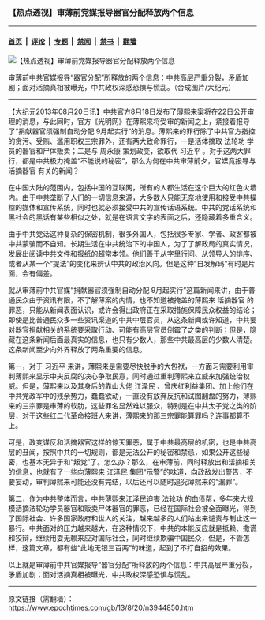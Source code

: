 ### 【热点透视】审薄前党媒报导器官分配释放两个信息

---

#### [首页](../../../..?n3944850) &nbsp;|&nbsp; [评论](../../../../../epoch-comment?n3944850) &nbsp;|&nbsp; [专题](../../../../../epoch-special?n3944850) &nbsp;|&nbsp; [禁闻](../../../../../epoch-news?n3944850) &nbsp;|&nbsp; [禁书](../../../../../books?n3944850) &nbsp;|&nbsp; [翻墙](https://github.com/gfw-breaker/nogfw/blob/master/README.md?n3944850)


<div><img alt="【热点透视】审薄前党媒报导器官分配释放两个信息" class="attachment-djy_600_400 size-djy_600_400 wp-post-image" src="https://i.epochtimes.com/assets/uploads/2013/08/1308200842162039-600x400.jpg"/>
<div class="caption">
 <p>
  审薄前中共官媒报导“器官分配”所释放的两个信息：中共高层严重分裂，矛盾加剧；面对活摘真相被曝光，中共政权深感恐惧与慌乱。（合成图片/大纪元）
 </p>
</div></div><hr/><div class="post_content" id="artbody" itemprop="articleBody">
 <!-- article content begin -->
 <p>
  【大纪元2013年08月20日讯】中共官方8月18日发布了薄熙来案将在22日公开审理的消息，与此同时，官方《光明网》在薄熙来将受审的新闻之上，紧接着报导了“捐献器官须强制自动分配 9月起实行”的消息。薄熙来的罪行除了中共官方指控的贪污、受贿、滥用职权三宗罪外，还有两大致命罪行，一是活体摘取
  <ok href="https://www.epochtimes.com/gb/tag/%E6%B3%95%E8%BD%AE%E5%8A%9F.html">
   法轮功
  </ok>
  学员的器官和尸体贩卖；二是与
  <ok href="https://www.epochtimes.com/gb/tag/%E5%91%A8%E6%B0%B8%E5%BA%B7.html">
   周永康
  </ok>
  策划政变，欲取代
  <ok href="https://www.epochtimes.com/gb/tag/%E4%B9%A0%E8%BF%91%E5%B9%B3.html">
   习近平
  </ok>
  。对于这两大罪行，都是中共极力掩盖“不能说的秘密”，那么为何在中共审薄前夕，官媒竟报导与
  <ok href="https://www.epochtimes.com/gb/tag/%E6%B4%BB%E6%91%98%E5%99%A8%E5%AE%98.html">
   活摘器官
  </ok>
  有关的新闻？
 </p>
 <p>
  在中国大陆的范围内，包括中国的互联网，所有的人都生活在这个巨大的红色火墙内。由于中共垄断了人们的一切信息来源，大多数人只能无奈地使用和接受中共操控的媒体和宣传系统，同时也就必须接受中共的宣传话语系统。中共的党话系统和黑社会的黑话有某些相似之处，就是在语言文字的表面之后，还隐藏着多重含义。
 </p>
 <p>
  由于中共党话这种复杂的保密机制，很多外国人，包括很多专家、学者、政客都被中共蒙骗而不自知。长期生活在中共统治下的中国人，为了了解政局的真实情况，发展出阅读中共文件和报纸的超常本领。他们善于从字里行间、从领导人的排序、或者从某一个“提法”的变化来辨认中共的政治风向。但是这种“自发解码”有时是片面，会有偏差。
 </p>
 <p>
  就从审薄前中共官媒“捐献器官须强制自动分配 9月起实行”这篇新闻来讲，由于普通民众由于资讯有限，不了解薄案的内情，也不知道被掩盖的薄熙来
  <ok href="https://www.epochtimes.com/gb/tag/%E6%B4%BB%E6%91%98%E5%99%A8%E5%AE%98.html">
   活摘器官
  </ok>
  的罪恶，只能从新闻表面认识，或许会得出政府正在采取措施保障民众权益的结论；即使是比普通民众多一些资讯渠道的中共中层官员，从这条新闻或许知道，中共要对器官捐献相关的系统要采取行动、可能有高层官员倒霉了之类的判断；但是，隐藏在这条新闻后面最真实的信息，也只有少数人，那些中共最高层的少数人清楚。这条新闻至少向外界释放了两条重要的信息。
 </p>
 <p>
  第一，对于
  <ok href="https://www.epochtimes.com/gb/tag/%E4%B9%A0%E8%BF%91%E5%B9%B3.html">
   习近平
  </ok>
  来讲，薄熙来是需要尽快脱手的大包袱，一方面习需要利用审判薄熙来显示中央反腐的决心争取民意，同时通过重判薄熙来立威来加强统治权威。但是，薄熙来以及其身后的靠山大佬
  <ok href="https://www.epochtimes.com/gb/tag/%E6%B1%9F%E6%B3%BD%E6%B0%91.html">
   江泽民
  </ok>
  、曾庆红利益集团、加上他们在中共党政军中的残余势力，蠢蠢欲动，一直没有放弃反抗和试图翻盘的努力，薄熙来的三宗罪是审薄的软肋，这些罪名显然难以服众，特别是在中共太子党之类的阶层，对于这些红二代革命接班人来讲，薄熙来的那三宗罪能算罪吗？连事都算不上。
 </p>
 <p>
  可是，政变谋反和活摘器官这样的惊天罪恶，属于中共最高层的机密，也是中共高层的丑闻，按照中共的一切规则，都是无法公开的秘密和禁忌，如果公开这些秘密，也基本无异于和“叛党”了。怎么办？那么，在审薄前，同时释放出和活摘相关的信息，也就有了一些向薄熙来
  <ok href="https://www.epochtimes.com/gb/tag/%E6%B1%9F%E6%B3%BD%E6%B0%91.html">
   江泽民
  </ok>
  集团“示警”的味道，向政敌发出警告，不要妄动，审判薄熙来可能还没有完结，以后还可以随时追究薄熙来的“漏罪”。
 </p>
 <p>
  第二，作为中共整体而言，中共薄熙来江泽民迫害
  <ok href="https://www.epochtimes.com/gb/tag/%E6%B3%95%E8%BD%AE%E5%8A%9F.html">
   法轮功
  </ok>
  的血债帮，多年来大规模活摘法轮功学员器官和贩卖尸体器官的罪恶，已经在国际社会被全面曝光，得到了国际社会、许多国家政府和世人的关注，越来越多的人们站出来谴责与制止这一暴行。中共面对的压力越来越大，在这种情况下，中共的本能反应就是抵赖、撒谎和狡辩，继续用耍无赖来应对国际社会，同时继续欺骗中国民众，但是，不管怎样，这篇文章，都有些“此地无银三百两”的味道，起到了不打自招的效果。
 </p>
 <p>
  以上就是审薄前中共官媒报导“器官分配”所释放的两个信息：中共高层严重分裂，矛盾加剧；面对活摘真相被曝光，中共政权深感恐惧与慌乱。
 </p>
 <!-- article content end -->
 <div id="below_article_ad">
 </div>
</div>


---

原文链接（需翻墙）：https://www.epochtimes.com/gb/13/8/20/n3944850.htm